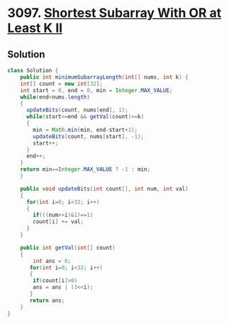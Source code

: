 # 3097. [Shortest Subarray With OR at Least K II](https://leetcode.com/problems/shortest-subarray-with-or-at-least-k-ii/description/?envType=daily-question&envId=2024-11-10)

## Solution

```java
class Solution {
    public int minimumSubarrayLength(int[] nums, int k) {
    int[] count = new int[32];
    int start = 0, end = 0, min = Integer.MAX_VALUE;
    while(end<nums.length)
    {
      updateBits(count, nums[end], 1);
      while(start<=end && getVal(count)>=k)
      {
        min = Math.min(min, end-start+1);
        updateBits(count, nums[start], -1);
        start++;
      } 
      end++; 
    } 
    return min==Integer.MAX_VALUE ? -1 : min;   
    }

    public void updateBits(int count[], int num, int val)
    {
      for(int i=0; i<32; i++)
      {
        if(((num>>i)&1)==1)
        count[i] += val;
      }  
    }

    public int getVal(int[] count)
    {
        int ans = 0; 
       for(int i=0; i<32; i++)
       {
        if(count[i]>0)
        ans = ans | (1<<i);
       } 
       return ans;
    }
}
```
